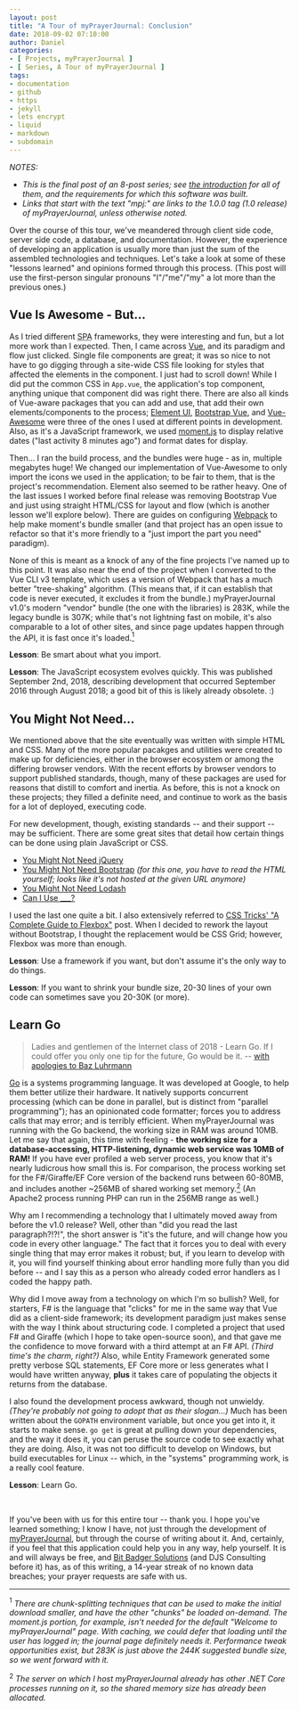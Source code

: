 ```yaml
---
layout: post
title: "A Tour of myPrayerJournal: Conclusion"
date: 2018-09-02 07:10:00
author: Daniel
categories:
- [ Projects, myPrayerJournal ]
- [ Series, A Tour of myPrayerJournal ]
tags:
- documentation
- github
- https
- jekyll
- lets encrypt
- liquid
- markdown
- subdomain
---
```

_NOTES:_
- _This is the final post of an 8-post series; see [the introduction][intro] for all of them, and the requirements for which this software was built._
- _Links that start with the text "mpj:" are links to the 1.0.0 tag (1.0 release) of myPrayerJournal, unless otherwise noted._

Over the course of this tour, we've meandered through client side code, server side code, a database, and documentation. However, the experience of developing an application is usually more than just the sum of the assembled technologies and techniques. Let's take a look at some of these "lessons learned" and opinions formed through this process. (This post will use the first-person singular pronouns "I"/"me"/"my" a lot more than the previous ones.)

## Vue Is Awesome - But...

As I tried different <abbr title="Single Page Application">SPA</abbr> frameworks, they were interesting and fun, but a lot more work than I expected. Then, I came across [Vue][], and its paradigm and flow just clicked. Single file components are great; it was so nice to not have to go digging through a site-wide CSS file looking for styles that affected the elements in the component. I just had to scroll down! While I did put the common CSS in `App.vue`, the application's top component, anything unique that component did was right there. There are also all kinds of Vue-aware packages that you can add and use, that add their own elements/components to the process; [Element UI][], [Bootstrap Vue][], and [Vue-Awesome][] were three of the ones I used at different points in development. Also, as it's a JavaScript framework, we used [moment.js][] to display relative dates ("last activity 8 minutes ago") and format dates for display.

Then... I ran the build process, and the bundles were huge - as in, multiple megabytes huge! We changed our implementation of Vue-Awesome to only import the icons we used in the application; to be fair to them, that is the project's recommendation. Element also seemed to be rather heavy. One of the last issues I worked before final release was removing Bootstrap Vue and just using straight HTML/CSS for layout and flow (which is another lesson we'll explore below). There are guides on configuring [Webpack][] to help make moment's bundle smaller (and that project has an open issue to refactor so that it's more friendly to a "just import the part you need" paradigm).

None of this is meant as a knock of any of the fine projects I've named up to this point. It was also near the end of the project when I converted to the Vue CLI v3 template, which uses a version of Webpack that has a much better "tree-shaking" algorithm. (This means that, if it can establish that code is never executed, it excludes it from the bundle.) myPrayerJournal v1.0's modern "vendor" bundle (the one with the libraries) is 283K, while the legacy bundle is 307K; while that's not lightning fast on mobile, it's also comparable to a lot of other sites, and since page updates happen through the API, it is fast once it's loaded.<a href="#note-1"><sup>1</sup></a>

**Lesson**: Be smart about what you import.

**Lesson**: The JavaScript ecosystem evolves quickly. This was published September 2nd, 2018, describing development that occurred September 2016 through August 2018; a good bit of this is likely already obsolete. :)

## You Might Not Need...

We mentioned above that the site eventually was written with simple HTML and CSS. Many of the more popular pacakges and utilities were created to make up for deficiencies, either in the browser ecosystem or among the differing browser vendors. With the recent efforts by browser vendors to support published standards, though, many of these packages are used for reasons that distill to comfort and inertia. As before, this is not a knock on these projects; they filled a definite need, and continue to work as the basis for a lot of deployed, executing code.

For new development, though, existing standards -- and their support -- may be sufficient. There are some great sites that detail how certain things can be done using plain JavaScript or CSS.
- [You Might Not Need jQuery][jq]
- [You Might Not Need Bootstrap][boot] _(for this one, you have to read the HTML yourself; looks like it's not hosted at the given URL anymore)_
- [You Might Not Need Lodash][lodash]
- [Can I Use ___?][ciu]

I used the last one quite a bit. I also extensively referred to [CSS Tricks' "A Complete Guide to Flexbox"][flexbox] post. When I decided to rework the layout without Bootstrap, I thought the replacement would be CSS Grid; however, Flexbox was more than enough.

**Lesson**: Use a framework if you want, but don't assume it's the only way to do things.

**Lesson**: If you want to shrink your bundle size, 20-30 lines of your own code can sometimes save you 20-30K (or more).

## Learn Go

> Ladies and gentlemen of the Internet class of 2018 -
> Learn Go.
> If I could offer you only one tip for the future,
> Go would be it.
> -- [with apologies to Baz Luhrmann][ws]

[Go][] is a systems programming language. It was developed at Google, to help them better utilize their hardware. It natively supports concurrent processing (which can be done in parallel, but is distinct from "parallel programming"); has an opinionated code formatter; forces you to address calls that may error; and is terribly efficient. When myPrayerJournal was running with the Go backend, the working size in RAM was around 10MB. Let me say that again, this time with feeling - **the working size for a database-accessing, HTTP-listening, dynamic web service was 10MB of RAM!** If you have ever profiled a web server process, you know that it's nearly ludicrous how small this is. For comparison, the process working set for the F#/Giraffe/EF Core version of the backend runs between 60-80MB, and includes another ~256MB of shared working set memory.<a href="note-2"><sup>2</sup></a> (An Apache2 process running PHP can run in the 256MB range as well.)

Why am I recommending a technology that I ultimately moved away from before the v1.0 release? Well, other than "did you read the last paragraph?!?!", the short answer is "it's the future, and will change how you code in every other language." The fact that it forces you to deal with every single thing that may error makes it robust; but, if you learn to develop with it, you will find yourself thinking about error handling more fully than you did before -- and I say this as a person who already coded error handlers as I coded the happy path.

Why did I move away from a technology on which I'm so bullish? Well, for starters, F# is the language that "clicks" for me in the same way that Vue did as a client-side framework; its development paradigm just makes sense with the way I think about structuring code. I completed a project that used F# and Giraffe (which I hope to take open-source soon), and that gave me the confidence to move forward with a third attempt at an F# API. _(Third time's the charm, right?)_ Also, while Entity Framework generated some pretty verbose SQL statements, EF Core more or less generates what I would have written anyway, **plus** it takes care of populating the objects it returns from the database.

I also found the development process awkward, though not unwieldy. _(They're probably not going to adopt that as their slogan...)_ Much has been written about the `GOPATH` environment variable, but once you get into it, it starts to make sense. `go get` is great at pulling down your dependencies, and the way it does it, you can peruse the source code to see exactly what they are doing. Also, it was not too difficult to develop on Windows, but build executables for Linux -- which, in the "systems" programming work, is a really cool feature.

**Lesson**: Learn Go.

<p>&nbsp;</p>

If you've been with us for this entire tour -- thank you. I hope you've learned something; I know I have, not just through the development of [myPrayerJournal][], but through the course of writing about it. And, certainly, if you feel that this application could help you in any way, help yourself. It is and will always be free, and [Bit Badger Solutions][bbs] (and DJS Consulting before it) has, as of this writing, a 14-year streak of no known data breaches; your prayer requests are safe with us.

---

<a name="note-1"><sup>1</sup></a> _There are chunk-splitting techniques that can be used to make the initial download smaller, and have the other "chunks" be loaded on-demand. The moment.js portion, for example, isn't needed for the default "Welcome to myPrayerJournal" page. With caching, we could defer that loading until the user has logged in; the journal page definitely needs it. Performance tweak opportunities exist, but 283K is just above the 244K suggested bundle size, so we went forward with it._

<a name="note-2"><sup>2</sup></a> _The server on which I host myPrayerJournal already has other .NET Core processes running on it, so the shared memory size has already been allocated._


[intro]: /2018/a-tour-of-myprayerjournal/introduction.html "A Tour of myPrayerJournal: Introduction | The Bit Badger Blog"
[Vue]: https://vuejs.org "Vue"
[Element UI]: https://github.com/ElemeFE/element "Element UI | GitHub"
[Bootstrap Vue]: https://bootstrap-vue.js.org "Bootstrap Vue"
[Vue-Awesome]: https://github.com/Justineo/vue-awesome "Vue-Awesome | GitHub"
[moment.js]: https://momentjs.com "Moment.js"
[Webpack]: https://webpack.js.org "Webpack"
[jq]: http://youmightnotneedjquery.com "You Might Not Need jQuery"
[boot]: https://github.com/stuyam/YouMightNotNeedBootstrap/tree/gh-pages "You Might Not Need Bootstrap | GitHub"
[lodash]: https://youmightnotneed.com/lodash "You Might Not Need Lodash"
[ciu]: https://caniuse.com "Can I Use ___?"
[flexbox]: https://css-tricks.com/snippets/css/a-guide-to-flexbox/ "A Complete Guide to Flexbox | CSS Tricks"
[ws]: http://www.metrolyrics.com/everybodys-free-to-wear-sunscreen-lyrics-baz-luhrmann.html "Everybody's Free (to Wear Sunscreen) - Baz Luhrmann | Metro Lyrics"
[Go]: https://golang.org "The Go Programming Language"
[myPrayerJournal]: https://prayerjournal.me "myPrayerJournal"
[bbs]: https://bitbadger.solutions "Bit Badger Solutions"
